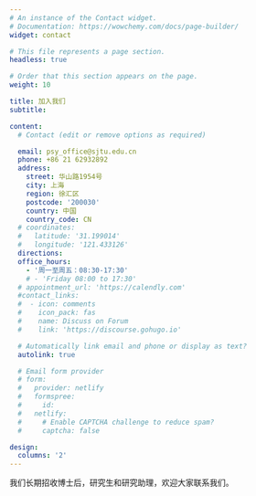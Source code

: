 ```yaml
---
# An instance of the Contact widget.
# Documentation: https://wowchemy.com/docs/page-builder/
widget: contact

# This file represents a page section.
headless: true

# Order that this section appears on the page.
weight: 10

title: 加入我们
subtitle:

content:
  # Contact (edit or remove options as required)

  email: psy_office@sjtu.edu.cn
  phone: +86 21 62932892
  address:
    street: 华山路1954号
    city: 上海
    region: 徐汇区
    postcode: '200030'
    country: 中国
    country_code: CN
  # coordinates:
  #   latitude: '31.199014'
  #   longitude: '121.433126'
  directions:
  office_hours:
    - '周一至周五：08:30-17:30'
    # - 'Friday 08:00 to 17:30'
  # appointment_url: 'https://calendly.com'
  #contact_links:
  #  - icon: comments
  #    icon_pack: fas
  #    name: Discuss on Forum
  #    link: 'https://discourse.gohugo.io'

  # Automatically link email and phone or display as text?
  autolink: true

  # Email form provider
  # form:
  #   provider: netlify
  #   formspree:
  #     id:
  #   netlify:
  #     # Enable CAPTCHA challenge to reduce spam?
  #     captcha: false

design:
  columns: '2'
---
```

我们长期招收博士后，研究生和研究助理，欢迎大家联系我们。
